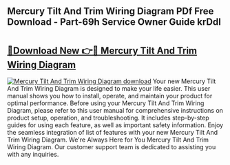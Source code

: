 ## Mercury Tilt And Trim Wiring Diagram PDf Free Download - Part-69h Service Owner Guide krDdl

# <h2><a href="http://dfnmyi.blite.top/?on=Mercury+Tilt+And+Trim+Wiring+Diagram">🔗Download New 👉🔴 Mercury Tilt And Trim Wiring Diagram</a></h2>

[![Mercury Tilt And Trim Wiring Diagram download](https://i.imgur.com/lujVjoI.png)](http://dfnmyi.blite.top/?on=Mercury+Tilt+And+Trim+Wiring+Diagram)
Your new Mercury Tilt And Trim Wiring Diagram is designed to make your life easier. This user manual shows you how to install, operate, and maintain your product for optimal performance. Before using your Mercury Tilt And Trim Wiring Diagram, please refer to this user manual for comprehensive instructions on product setup, operation, and troubleshooting. It includes step-by-step guides for using each feature, as well as important safety information. Enjoy the seamless integration of list of features with your new Mercury Tilt And Trim Wiring Diagram. We're Always Here for You Mercury Tilt And Trim Wiring Diagram. Our customer support team is dedicated to assisting you with any inquiries.
